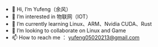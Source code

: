 - 👋 Hi, I’m Yufeng（余风）
- 👀 I’m interested in 物联网（IOT）
- 🌱 I’m currently learning Linux、ARM、Nvidia CUDA、Rust
- 💞️ I’m looking to collaborate on Linux and Game
- 📫 How to reach me ： yufeng05020213@gmail.com

<!---
yufeng0213/yufeng0213 is a ✨ special ✨ repository because its `README.md` (this file) appears on your GitHub profile.
You can click the Preview link to take a look at your changes.
--->
